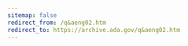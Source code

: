 ```yaml
---
sitemap: false 
redirect_from: /q&aeng02.htm 
redirect_to: https://archive.ada.gov/q&aeng02.htm 
---
```

